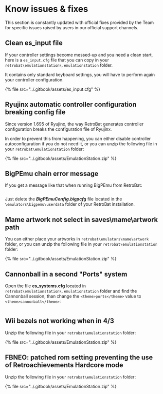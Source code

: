 # Know issues & fixes

This section is constantly updated with official fixes provided by the Team for specific issues raised by users in our official support channels.

## Clean es\_input file

If your controller settings become messed-up and you need a clean start, here is a `es_input.cfg` file that you can copy in your `retrobat\emulationstation\.emulationstation` folder.

It contains only standard keyboard settings, you will have to perform again your controller configuration.

{% file src="../.gitbook/assets/es_input.cfg" %}

## Ryujinx automatic controller configuration breaking config file

Since version 1.695 of Ryujinx, the way RetroBat generates controller configuration breaks the configuration file of Ryujinx.

In order to prevent this from happening, you can either disable controller autoconfiguration if you do not need it, or you can unzip the following file in your `retrobat\emulationstation` folder:

{% file src="../.gitbook/assets/EmulationStation.zip" %}

## BigPEmu chain error message

If you get a message like that when running BigPEmu from RetroBat:

<figure><img src="https://i.imgur.com/YBpU8yk.png" alt=""><figcaption></figcaption></figure>

Just delete the _**BigPEmuConfig.bigpcfg**_ file located in the `\emulators\bigpemu\userdata` folder of your RetroBat installation.

## Mame artwork not select in saves\mame\artwork path

You can either place your artworks in `retrobat\emulators\mame\artwork` folder, or you can unzip the following file in your `retrobat\emulationstation` folder:

{% file src="../.gitbook/assets/EmulationStation.zip" %}

## Cannonball in a second "Ports" system

Open the file **es\_systems.cfg** located in `retrobat\emulationstation\.emulationstation` folder and find the Cannonball session, than change the `<theme>ports</theme>` value to `<theme>cannonball</theme>`:

<figure><img src="https://i.imgur.com/EiKMiME.png" alt=""><figcaption></figcaption></figure>

## Wii bezels not working when in 4/3

Unzip the following file in your `retrobat\emulationstation` folder:

{% file src="../.gitbook/assets/EmulationStation.zip" %}

## FBNEO: patched rom setting preventing the use of Retroachievements Hardcore mode

Unzip the following file in your `retrobat\emulationstation` folder:

{% file src="../.gitbook/assets/EmulationStation.zip" %}

